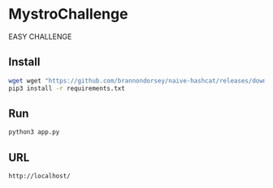 # MystroChallenge

EASY CHALLENGE

## Install

```bash
wget wget "https://github.com/brannondorsey/naive-hashcat/releases/download/data/rockyou.txt"
pip3 install -r requirements.txt
```

## Run

```bash
python3 app.py
```

## URL

```
http://localhost/
```
